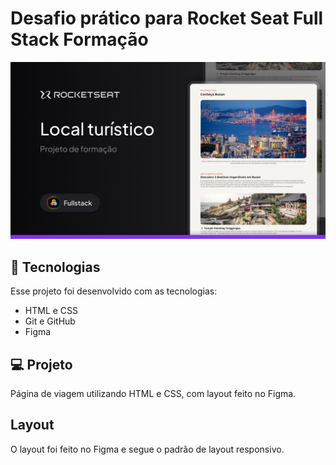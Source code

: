 <h1 >Desafio prático para Rocket Seat Full Stack Formação</h1>

<img src='/assets/Thumbnail.png'>

## :rocket: Tecnologias
Esse projeto foi desenvolvido com as tecnologias:
<ul>
<li>HTML e CSS</li>
<li>Git e GitHub</li>
<li>Figma</li>
</ul>

## :computer: Projeto

Página de viagem utilizando HTML e CSS, com layout feito no Figma.

## Layout
O layout foi feito no Figma e segue o padrão de layout responsivo.